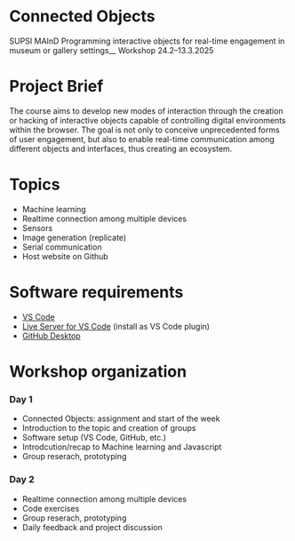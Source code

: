 # Connected Objects
SUPSI MAInD
Programming interactive objects for real-time engagement in museum or gallery settings__
Workshop 24.2–13.3.2025

# Project Brief
The course aims to develop new modes of interaction through the creation or hacking of interactive objects capable of controlling digital environments within the browser. The goal is not only to conceive unprecedented forms of user engagement, but also to enable real-time communication among different objects and interfaces, thus creating an ecosystem.

# Topics
- Machine learning 
- Realtime connection among multiple devices
- Sensors 
- Image generation (replicate) 
- Serial communication 
- Host website on Github

# Software requirements
- [VS Code](https://code.visualstudio.com/download)
- [Live Server for VS Code](https://marketplace.visualstudio.com/items?itemName=ritwickdey.LiveServer) (install as VS Code plugin)
- [GitHub Desktop](https://desktop.github.com)


# Workshop organization

### Day 1  
- Connected Objects: assignment and start of the week  
- Introduction to the topic and creation of groups
- Software setup (VS Code, GitHub, etc.)
- Introdcution/recap to Machine learning and Javascript
- Group reserach, prototyping

### Day 2
- Realtime connection among multiple devices
- Code exercises
- Group reserach, prototyping
- Daily feedback and project discussion  